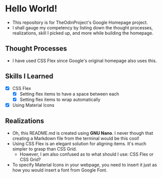 # Hello World!
* This repository is for TheOdinProject's Google Homepage project.
* I shall gauge my competency by listing down the thought processes, realizations, skill I picked up, and more while building the homepage.

## Thought Processes
* I have used CSS Flex since Google's original homepage also uses this.

## Skills I Learned
* [X] CSS Flex
    * [X] Setting flex items to have a space between each
    * [X] Setting flex items to wrap automatically
* [X] Using Material Icons

## Realizations
* Oh, this README.md is created using **GNU Nano**. I never though that creating a Markdown file from the terminal would be this cool!
* Using CSS Flex is an elegant solution for aligning items. It's much simpler to grasp than CSS Grid.
    * However, I am also confused as to what should I use: CSS Flex or CSS Grid?
* To specify Material Icons in your webpage, you need to insert it just as how you would insert a font from Google Font.